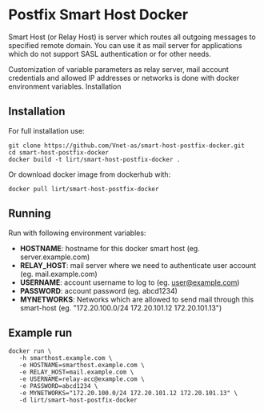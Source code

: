 # Postfix Smart Host Docker

Smart Host (or Relay Host) is server which routes all outgoing messages to specified remote domain.
You can use it as mail server for applications which do not support SASL authentication or for other needs.

Customization of variable parameters as relay server, mail account credentials and allowed IP addresses or networks is done with docker environment variables.
Installation

## Installation

For full installation use:

```
git clone https://github.com/Vnet-as/smart-host-postfix-docker.git
cd smart-host-postfix-docker
docker build -t lirt/smart-host-postfix-docker .
```

Or download docker image from dockerhub with:

```
docker pull lirt/smart-host-postfix-docker
```

## Running

Run with following environment variables:

- **HOSTNAME**: hostname for this docker smart host (eg. server.example.com)
- **RELAY_HOST**: mail server where we need to authenticate user account (eg. mail.example.com)
- **USERNAME**: account username to log to (eg. user@example.com)
- **PASSWORD**: account password (eg. abcd1234)
- **MYNETWORKS**: Networks which are allowed to send mail through this smart-host (eg. "172.20.100.0/24 172.20.101.12 172.20.101.13")

## Example run

```
docker run \
   -h smarthost.example.com \
   -e HOSTNAME=smarthost.example.com \
   -e RELAY_HOST=mail.example.com \
   -e USERNAME=relay-acc@example.com \
   -e PASSWORD=abcd1234 \
   -e MYNETWORKS="172.20.100.0/24 172.20.101.12 172.20.101.13" \
   -d lirt/smart-host-postfix-docker
```
